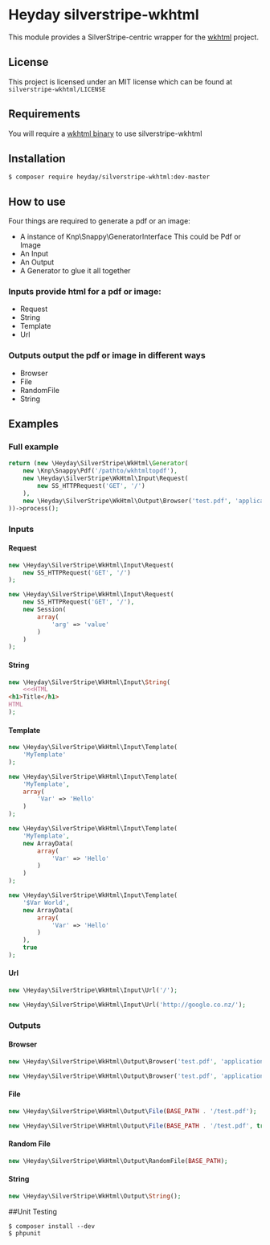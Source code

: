 # Heyday silverstripe-wkhtml

This module provides a SilverStripe-centric wrapper for the [wkhtml](http://code.google.com/p/wkhtml/) project.

## License

This project is licensed under an MIT license which can be found at `silverstripe-wkhtml/LICENSE`

## Requirements

You will require a [wkhtml binary](http://code.google.com/p/wkhtml/downloads/list) to use silverstripe-wkhtml

## Installation

    $ composer require heyday/silverstripe-wkhtml:dev-master

## How to use

Four things are required to generate a pdf or an image:

* A instance of Knp\Snappy\GeneratorInterface This could be Pdf or Image
* An Input
* An Output
* A Generator to glue it all together


### Inputs provide html for a pdf or image:

- Request
- String
- Template
- Url

### Outputs output the pdf or image in different ways

- Browser
- File
- RandomFile
- String

## Examples

### Full example

```php
return (new \Heyday\SilverStripe\WkHtml\Generator(
    new \Knp\Snappy\Pdf('/pathto/wkhtmltopdf'),
    new \Heyday\SilverStripe\WkHtml\Input\Request(
        new SS_HTTPRequest('GET', '/')
    ),
    new \Heyday\SilverStripe\WkHtml\Output\Browser('test.pdf', 'application/pdf', true)
))->process();
```

### Inputs

#### Request

```php
new \Heyday\SilverStripe\WkHtml\Input\Request(
    new SS_HTTPRequest('GET', '/')
);
```

```php
new \Heyday\SilverStripe\WkHtml\Input\Request(
    new SS_HTTPRequest('GET', '/'),
    new Session(
        array(
            'arg' => 'value'
        )
    )
);
```

#### String

```php
new \Heyday\SilverStripe\WkHtml\Input\String(
    <<<HTML
<h1>Title</h1>
HTML
);
```

#### Template

```php
new \Heyday\SilverStripe\WkHtml\Input\Template(
    'MyTemplate'
);
```

```php
new \Heyday\SilverStripe\WkHtml\Input\Template(
    'MyTemplate',
    array(
        'Var' => 'Hello'
    )
);
```

```php
new \Heyday\SilverStripe\WkHtml\Input\Template(
    'MyTemplate',
    new ArrayData(
        array(
            'Var' => 'Hello'
        )
    )
);
```

```php
new \Heyday\SilverStripe\WkHtml\Input\Template(
    '$Var World',
    new ArrayData(
        array(
            'Var' => 'Hello'
        )
    ),
    true
);
```

#### Url

```php
new \Heyday\SilverStripe\WkHtml\Input\Url('/');
```

```php
new \Heyday\SilverStripe\WkHtml\Input\Url('http://google.co.nz/');
```

### Outputs

#### Browser

```php
new \Heyday\SilverStripe\WkHtml\Output\Browser('test.pdf', 'application/pdf'); // Force download
```

```php
new \Heyday\SilverStripe\WkHtml\Output\Browser('test.pdf', 'application/pdf', true); // Embeds
```

#### File

```php
new \Heyday\SilverStripe\WkHtml\Output\File(BASE_PATH . '/test.pdf');
```

```php
new \Heyday\SilverStripe\WkHtml\Output\File(BASE_PATH . '/test.pdf', true); // Overwrite
```

#### Random File

```php
new \Heyday\SilverStripe\WkHtml\Output\RandomFile(BASE_PATH);
```

#### String

```php
new \Heyday\SilverStripe\WkHtml\Output\String();
```

##Unit Testing

    $ composer install --dev
    $ phpunit


